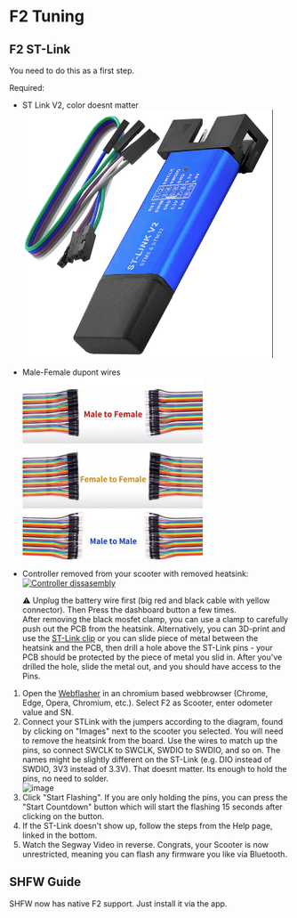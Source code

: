 # F2 Tuning
## F2 ST-Link
You need to do this as a first step.

Required:
- ST Link V2, color doesnt matter  
  ![image](res/stlink.png)

- Male-Female dupont wires   
  ![image](res/dupont_collection.png)

- Controller removed from your scooter with removed heatsink:  
  [![Controller dissasembly](https://img.youtube.com/vi/an38pgR__TI/0.jpg)](https://www.youtube.com/watch?v=an38pgR__TI)
  
  ⚠️ Unplug the battery wire first (big red and black cable with yellow connector). Then Press the dashboard button a few times.  
  After removing the black mosfet clamp, you can use a clamp to carefully push out the PCB from the heatsink.
  Alternatively, you can 3D-print and use the [ST-Link clip](https://www.printables.com/model/951959-ninebot-g2-st-link-clip) or you can slide piece of metal between the heatsink and the PCB, then drill a hole above the ST-Link pins - your PCB should be protected by the piece of metal you slid in. After you've drilled the hole, slide the metal out, and you should have access to the Pins.

1) Open the [Webflasher](https://flash.bastelpichi.de) in an chromium based webbrowser (Chrome, Edge, Opera, Chromium, etc.). Select F2 as Scooter, enter odometer value and SN.  
3) Connect your STLink with the jumpers according to the diagram, found by clicking on "Images" next to the scooter you selected. You will need to remove the heatsink from the board. Use the wires to match up the pins, so connect SWCLK to SWCLK, SWDIO to SWDIO, and so on. The names might be slightly different on the ST-Link (e.g. DIO instead of SWDIO, 3V3 instead of 3.3V). That doesnt matter. Its enough to hold the pins, no need to solder.  
    ![image](https://flash.bastelpichi.de/images/G2-F2-DRV.jpg)
4) Click "Start Flashing". If you are only holding the pins, you can press the "Start Countdown" button which will start the flashing 15 seconds after clicking on the button.  
5) If the ST-Link doesn't show up, follow the steps from the Help page, linked in the bottom.  
6) Watch the Segway Video in reverse. Congrats, your Scooter is now unrestricted, meaning you can flash any firmware you like via Bluetooth.  

## SHFW Guide
SHFW now has native F2 support. Just install it via the app.
